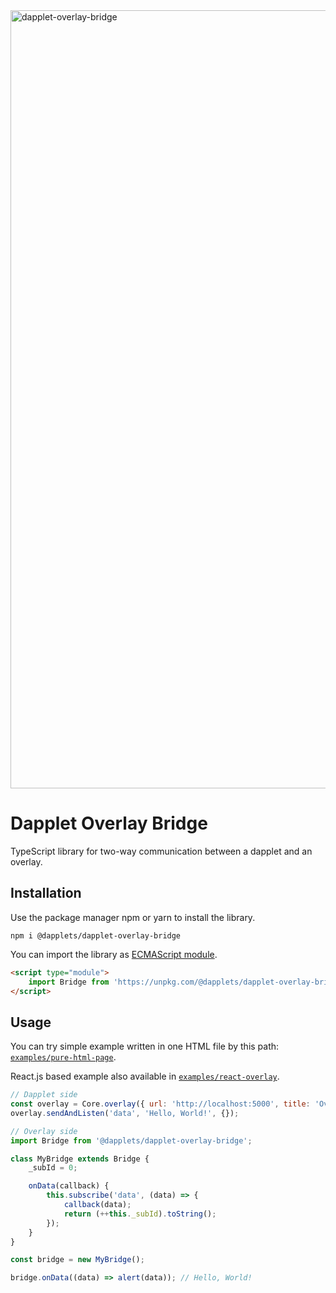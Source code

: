 <img width="1245" alt="dapplet-overlay-bridge" src="https://user-images.githubusercontent.com/43613968/225065715-e863fe93-0573-42df-81e9-7e8546458f83.png">

# Dapplet Overlay Bridge

TypeScript library for two-way communication between a dapplet and an overlay.

## Installation

Use the package manager npm or yarn to install the library.

```
npm i @dapplets/dapplet-overlay-bridge
```

You can import the library as [ECMAScript module](https://developer.mozilla.org/en-US/docs/Web/JavaScript/Guide/Modules).

```html
<script type="module">
    import Bridge from 'https://unpkg.com/@dapplets/dapplet-overlay-bridge';
</script>
```

## Usage

You can try simple example written in one HTML file by this path: [`examples/pure-html-page`](https://github.com/dapplets/dapplet-overlay-bridge/tree/master/examples/pure-html-page).

React.js based example also available in [`examples/react-overlay`](https://github.com/dapplets/dapplet-overlay-bridge/tree/master/examples/react-overlay).

```javascript
// Dapplet side
const overlay = Core.overlay({ url: 'http://localhost:5000', title: 'Overlay' });
overlay.sendAndListen('data', 'Hello, World!', {});

// Overlay side
import Bridge from '@dapplets/dapplet-overlay-bridge';

class MyBridge extends Bridge {
    _subId = 0;

    onData(callback) {
        this.subscribe('data', (data) => {
            callback(data);
            return (++this._subId).toString();
        });
    }
}

const bridge = new MyBridge();

bridge.onData((data) => alert(data)); // Hello, World!
```
